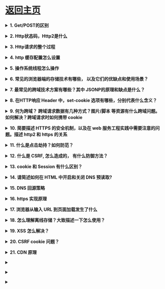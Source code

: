 # [返回主页](../README.md)

<b><details><summary>1. Get/POST的区别</summary></b>

</details>

<b><details><summary>2. Http状态码，Http2是什么</summary></b>

</details>

<b><details><summary>3. Http请求的整个过程</summary></b>

</details>

<b><details><summary>4. http 缓存配置怎么设置</summary></b>

</details>

<b><details><summary>5. 操作系统线程怎么操作</summary></b>

</details>

<b><details><summary>6. 常见的浏览器端的存储技术有哪些， 以及它们的优缺点和使用场景？</summary></b>

</details>

<b><details><summary>7. 最常见的跨域技术方案有哪些？其中 JSONP的原理和缺点是什么？</summary></b>

</details>

<b><details><summary>8. 在HTTP响应 Header 中，set-cookie 选项有哪些，分别代表什么含义？</summary></b>

</details>

<b><details><summary>9. 何为跨域？ 跨域请求数据有几种方式？图片/脚本 等资源有什么跨域问题。如何解决？跨域请求时如何携带 cookie</summary></b>

</details>

<b><details><summary>10. 简要描述 HTTPS 的安全机制，以及在 web 服务工程实践中需要注意的问题。描述 http2 和 https 的关系</summary></b>

</details>

<b><details><summary>11. 什么是点击劫持？如何防范？</summary></b>

</details>

<b><details><summary>12. 什么是 CSRF, 怎么造成的， 有什么防御方法？</summary></b>

</details>

<b><details><summary>13. cookie 和 Session 有什么区别？</summary></b>

</details>

<b><details><summary>14. 请简述如何在 HTML 中开启和关闭 DNS 预读取?</summary></b>

</details>

<b><details><summary>15. DNS 回源策略</summary></b>

</details>

<b><details><summary>16. https 实现原理</summary></b>

</details>

<b><details><summary>17. 浏览器从输入 URL 到页面加载发生了什么</summary></b>

</details>

<b><details><summary>18. 怎么理解离线存储？大致描述一下怎么使用？</summary></b>

</details>

<b><details><summary>19. XSS 怎么解决？</summary></b>

</details>

<b><details><summary>20. CSRF cookie 问题？</summary></b>

</details>

<b><details><summary>21. CDN 原理</summary></b>

</details>

<b><details><summary></summary></b>

</details>

<b><details><summary></summary></b>

</details>

<b><details><summary></summary></b>

</details>